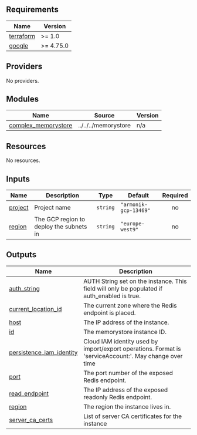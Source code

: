 <!-- BEGIN_TF_DOCS -->
## Requirements

| Name | Version |
|------|---------|
| <a name="requirement_terraform"></a> [terraform](#requirement\_terraform) | >= 1.0 |
| <a name="requirement_google"></a> [google](#requirement\_google) | >= 4.75.0 |

## Providers

No providers.

## Modules

| Name | Source | Version |
|------|--------|---------|
| <a name="module_complex_memorystore"></a> [complex\_memorystore](#module\_complex\_memorystore) | ../../../memorystore | n/a |

## Resources

No resources.

## Inputs

| Name | Description | Type | Default | Required |
|------|-------------|------|---------|:--------:|
| <a name="input_project"></a> [project](#input\_project) | Project name | `string` | `"armonik-gcp-13469"` | no |
| <a name="input_region"></a> [region](#input\_region) | The GCP region to deploy the subnets in | `string` | `"europe-west9"` | no |

## Outputs

| Name | Description |
|------|-------------|
| <a name="output_auth_string"></a> [auth\_string](#output\_auth\_string) | AUTH String set on the instance. This field will only be populated if auth\_enabled is true. |
| <a name="output_current_location_id"></a> [current\_location\_id](#output\_current\_location\_id) | The current zone where the Redis endpoint is placed. |
| <a name="output_host"></a> [host](#output\_host) | The IP address of the instance. |
| <a name="output_id"></a> [id](#output\_id) | The memorystore instance ID. |
| <a name="output_persistence_iam_identity"></a> [persistence\_iam\_identity](#output\_persistence\_iam\_identity) | Cloud IAM identity used by import/export operations. Format is 'serviceAccount:'. May change over time |
| <a name="output_port"></a> [port](#output\_port) | The port number of the exposed Redis endpoint. |
| <a name="output_read_endpoint"></a> [read\_endpoint](#output\_read\_endpoint) | The IP address of the exposed readonly Redis endpoint. |
| <a name="output_region"></a> [region](#output\_region) | The region the instance lives in. |
| <a name="output_server_ca_certs"></a> [server\_ca\_certs](#output\_server\_ca\_certs) | List of server CA certificates for the instance |
<!-- END_TF_DOCS -->